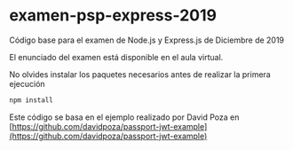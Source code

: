 # examen-psp-express-2019

Código base para el examen de Node.js y Express.js de Diciembre de 2019

El enunciado del examen está disponible en el aula virtual.

No olvides instalar los paquetes necesarios antes de realizar la primera ejecución

```bash
npm install
```

Este código se basa en el ejemplo realizado por David Poza en [https://github.com/davidpoza/passport-jwt-example](https://github.com/davidpoza/passport-jwt-example)